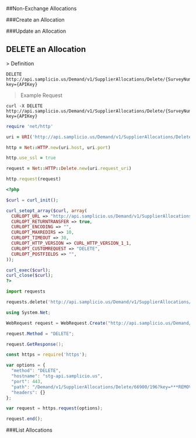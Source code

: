 ##Non-Exchange Allocations

###Create an Allocation

###Update an Allocation

<h2 class="delete" id="delete-an-allocation"><span>DELETE</span> an Allocation</h2>
> Definition

```plaintext
DELETE  http://api.samplicio.us/Demand/v1/SupplierAllocations/Delete/{SurveyNumber}/{SupplierCode}?key={APIKey}
```

> Example Request

```shell
curl -X DELETE http://api.samplicio.us/Demand/v1/SupplierAllocations/Delete/{SurveyNumber}/{SupplierCode}?key={APIKey}
```

```ruby
require 'net/http'

uri = URI('http://api.samplicio.us/Demand/v1/SupplierAllocations/Delete/{SurveyNumber}/{SupplierCode}?key={APIKey}')

http = Net::HTTP.new(uri.host, uri.port)

http.use_ssl = true

request = Net::HTTP::Delete.new(uri.request_uri)

http.request(request)
```

```php
<?php

$curl = curl_init();

curl_setopt_array($curl, array(
  CURLOPT_URL => "http://api.samplicio.us/Demand/v1/SupplierAllocations/Delete/{SurveyNumber}/{SupplierCode}?key={APIKey}",
  CURLOPT_RETURNTRANSFER => true,
  CURLOPT_ENCODING => "",
  CURLOPT_MAXREDIRS => 10,
  CURLOPT_TIMEOUT => 30,
  CURLOPT_HTTP_VERSION => CURL_HTTP_VERSION_1_1,
  CURLOPT_CUSTOMREQUEST => "DELETE",
  CURLOPT_POSTFIELDS => "",
));

curl_exec($curl);
curl_close($curl);
?>
```

```python
import requests

requests.delete('http://api.samplicio.us/Demand/v1/SupplierAllocations/Delete/{SurveyNumber}/{SupplierCode}?key={APIKey}')
```

```csharp
using System.Net; 

WebRequest request = WebRequest.Create("http://api.samplicio.us/Demand/v1/SupplierAllocations/Delete/{SurveyNumber}/{SupplierCode}?key={APIKey}");

request.Method = "DELETE";

request.GetResponse();
```

```javascript
const https = require('https');

var options = {
  "method": "DELETE",
  "hostname": "stg-api.samplicio.us",
  "port": 443,
  "path": "/Demand/v1/SupplierAllocations/Delete/66900/196?key=***REMOVED***",
  "headers": {}
};

var request = https.request(options);

request.end();
```

###List Allocations